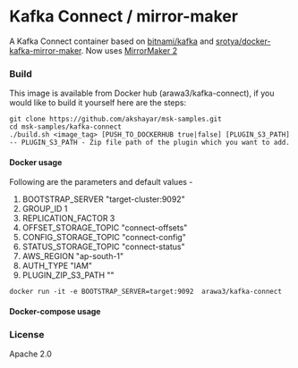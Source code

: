 # Kafka Connect / mirror-maker

A Kafka Connect container based on [bitnami/kafka](https://hub.docker.com/r/bitnami/kafka/) and
 [srotya/docker-kafka-mirror-maker](https://github.com/srotya/docker-kafka-mirror-maker). Now uses
 [MirrorMaker 2](https://cwiki.apache.org/confluence/display/KAFKA/KIP-382%3A+MirrorMaker+2.0)

### Build
This image is available from Docker hub (arawa3/kafka-connect), if you would like to build it yourself here are the steps:

```
git clone https://github.com/akshayar/msk-samples.git
cd msk-samples/kafka-connect
./build.sh <image_tag> [PUSH_TO_DOCKERHUB true|false] [PLUGIN_S3_PATH]
-- PLUGIN_S3_PATH - Zip file path of the plugin which you want to add.
```

#### Docker usage
Following are the parameters and default values -
1. BOOTSTRAP_SERVER "target-cluster:9092"
2. GROUP_ID 1
3. REPLICATION_FACTOR 3
4. OFFSET_STORAGE_TOPIC "connect-offsets"
5. CONFIG_STORAGE_TOPIC "connect-config"
6. STATUS_STORAGE_TOPIC "connect-status"
7. AWS_REGION "ap-south-1"
8. AUTH_TYPE "IAM"
9. PLUGIN_ZIP_S3_PATH ""
```
docker run -it -e BOOTSTRAP_SERVER=target:9092  arawa3/kafka-connect
```

#### Docker-compose usage

### License

Apache 2.0
